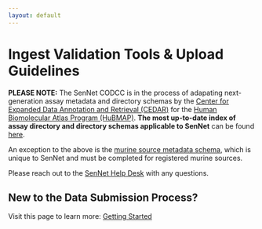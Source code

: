 ```yaml
---
layout: default
---
```

# Ingest Validation Tools & Upload Guidelines

**PLEASE NOTE:** The SenNet CODCC is in the process of adapating next-generation assay metadata and directory schemas by the [Center for Expanded Data Annotation and Retrieval (CEDAR)](https://metadatacenter.org/) for the [Human Biomolecular Atlas Program (HuBMAP)](https://hubmapconsortium.org/). **The most up-to-date index of assay directory and directory schemas applicable to SenNet** can be found [here](https://software.docs.hubmapconsortium.org/metadata).

An exception to the above is the [murine source metadata schema](/libraries/ingest-validation-tools/schemas/source-murine), which is unique to SenNet and must be completed for registered murine sources.

Please reach out to the [SenNet Help Desk](mailto:help@sennetconsortium.org) with any questions. 

## New to the Data Submission Process?
Visit this page to learn more: [Getting Started](/libraries/ingest-validation-tools/upload-guidelines/getting-started)

